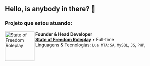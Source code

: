 ## Hello, is anybody in there? 👋

### Projeto que estou atuando:
[<img align="left" height="94px" width="94px" alt="State of Freedom Roleplay" src="https://media.discordapp.net/attachments/1334694769762242560/1335464792135045130/logo_suave.png?ex=68b081c2&is=68af3042&hm=1d22af264da10a13e3c65d65fba69d4271b3a3f4aa20d234d6e830df30df3e8e&=&format=webp&quality=lossless&width=563&height=563"/>](https://www.statefreedom.com.br/)

**Founder & Head Developer** \
[**State of Freedom Roleplay**](https://www.statefreedom.com.br/) • Full-time \
Linguagens & Tecnologias: `Lua MTA:SA`, `MySQL`, `JS`, `PHP`,\
<br/>

<!--
**tgzN/tgzn** is a ✨ _special_ ✨ repository because its `README.md` (this file) appears on your GitHub profile.

Here are some ideas to get you started:

- 🔭 I’m currently working on ...
- 🌱 I’m currently learning ...
- 👯 I’m looking to collaborate on ...
- 🤔 I’m looking for help with ...
- 💬 Ask me about ...
- 📫 How to reach me: ...
- 😄 Pronouns: ...
- ⚡ Fun fact: ...
-->

